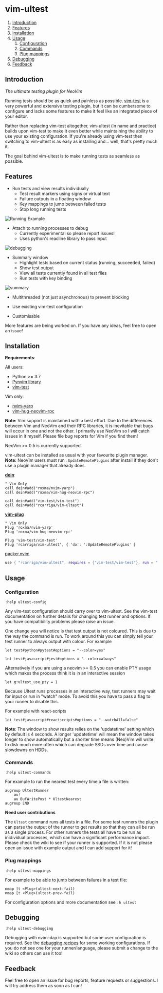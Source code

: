 # vim-ultest

1. [Introduction](#introduction)
2. [Features](#features)
3. [Installation](#installation)
4. [Usage](#usage)
   1. [Configuration](#configuration)
   2. [Commands](#commands)
   3. [Plug mappings](#plug-mappings)
5. [Debugging](#debugging)
6. [Feedback](#feedback)

## Introduction

_The ultimate testing plugin for NeoVim_

Running tests should be as quick and painless as possible.
[vim-test](https://github.com/vim-test/vim-test) is a very powerful and extensive testing plugin, but it can be cumbersome to configure and lacks some features to make it feel like an integrated piece of your editor.

Rather than replacing vim-test altogether, vim-ultest (in name and practice) builds upon vim-test to make it even better while maintaining the ability to use your existing configuration.
If you're already using vim-test then switching to vim-ultest is as easy as installing and... well, that's pretty much it.

The goal behind vim-ultest is to make running tests as seamless as possible.

## Features

- Run tests and view results individually
  - Test result markers using signs or virtual text
  - Failure outputs in a floating window
  - Key mappings to jump between failed tests
  - Stop long running tests

![Running Example](https://user-images.githubusercontent.com/24252670/107279654-39d2a980-6a4f-11eb-95f5-074f69b856e6.gif)

- Attach to running processes to debug
  - Currently experimental so please report issues!
  - Uses python's readline library to pass input

![debugging](https://user-images.githubusercontent.com/24252670/107827860-8552c380-6d7f-11eb-8f69-04f95e048cfb.gif)

- Summary window
  - Highlight tests based on current status (running, succeeded, failed)
  - Show test output
  - View all tests currently found in all test files
  - Run tests with key binding

![summary](https://user-images.githubusercontent.com/24252670/118359583-105c7900-b57c-11eb-848d-9fc0cdf7ca0c.gif)

- Multithreaded (not just asynchronous) to prevent blocking

- Use existing vim-test configuration

- Customisable

More features are being worked on.
If you have any ideas, feel free to open an issue!

## Installation

**Requirements**:

All users:

- Python >= 3.7
- [Pynvim library](https://pynvim.readthedocs.io/en/latest/installation.html)
- [vim-test](https://github.com/vim-test/vim-test)

Vim only:

- [nvim-yarp](https://github.com/roxma/nvim-yarp)
- [vim-hug-neovim-rpc](https://github.com/roxma/vim-hug-neovim-rpc)

**Note:** Vim support is maintained with a best effort.
Due to the differences between Vim and NeoVim and their RPC libraries, it is inevitable that bugs will occur in one and not the other.
I primarily use NeoVim so I will catch issues in it myself.
Please file bug reports for Vim if you find them!

NeoVim >= 0.5 is currently supported.

vim-ultest can be installed as usual with your favourite plugin manager.
**Note:** NeoVim users must run `:UpdateRemotePlugins` after install if they don't use a plugin manager that already does.

[**dein**](https://github.com/Shougo/dein.vim):

```vim
" Vim Only
call dein#add("roxma/nvim-yarp")
call dein#add("roxma/vim-hug-neovim-rpc")

call dein#add("vim-test/vim-test")
call dein#add("rcarriga/vim-ultest")
```

[**vim-plug**](https://github.com/junegunn/vim-plug)

```vim
" Vim Only
Plug 'roxma/nvim-yarp'
Plug 'roxma/vim-hug-neovim-rpc'

Plug 'vim-test/vim-test'
Plug 'rcarriga/vim-ultest', { 'do': ':UpdateRemotePlugins' }
```

[packer.nvim](https://github.com/wbthomason/packer.nvim)

```lua
use { "rcarriga/vim-ultest", requires = {"vim-test/vim-test"}, run = ":UpdateRemotePlugins" }
```

## Usage

### Configuration

`:help ultest-config`

Any vim-test configuration should carry over to vim-ultest.
See the vim-test documentation on further details for changing test runner and options.
If you have compatibility problems please raise an issue.

One change you will notice is that test output is not coloured.
This is due to the way the command is run.
To work around this you can simply tell your test runner to always output with colour.
For example

```vim
let test#python#pytest#options = "--color=yes"

let test#javascript#jest#options = "--color=always"
```

Alternatively if you are using a neovim >= 0.5 you can enable PTY
usage which makes the process think it is in an interactive session
```vim
let g:ultest_use_pty = 1
```

Because Ultest runs processes in an interactive way, test runners may wait for
input or run in "watch" mode. To avoid this you have to pass a flag to your
runner to disable this.

For example with react-scripts
```vim
let test#javascript#reactscripts#options = "--watchAll=false"
```

**Note**: The window to show results relies on the 'updatetime' setting which by default is 4 seconds.
A longer 'updatetime' will mean the window takes longer to show automatically but a shorter time means (Neo)Vim will write to disk much more often which can degrade SSDs over time and cause slowdowns on HDDs.

### Commands

`:help ultest-commands`

For example to run the nearest test every time a file is written:

```vim
augroup UltestRunner
    au!
    au BufWritePost * UltestNearest
augroup END
```

**Need user contributions**

The `Ultest` command runs all tests in a file. For some test runners the plugin
can parse the output of the runner to get results so that they can all be run
as a single process. For other runners the tests all have to be run as
inidividual processes, which can have a significant performance impact. Please
check the wiki to see if your runner is supported.  If it is not please open an
issue with example output and I can add support for it!

### Plug mappings

`:help ultest-mappings`

For example to be able to jump between failures in a test file:

```vim
nmap ]t <Plug>(ultest-next-fail)
nmap [t <Plug>(ultest-prev-fail)
```

For configuration options and more documentation see `:h ultest`

## Debugging

`:help ultest-debugging`

Debugging with nvim-dap is supported but some user configuration is required.
See the [debugging recipes](https://github.com/rcarriga/vim-ultest/wiki/Debugging-Recipes) for some working configurations.
If you do not see one for your runner/language, please submit a change to the wiki so others can use it too!

## Feedback

Feel free to open an issue for bug reports, feature requests or suggestions.
I will try address them as soon as I can!
